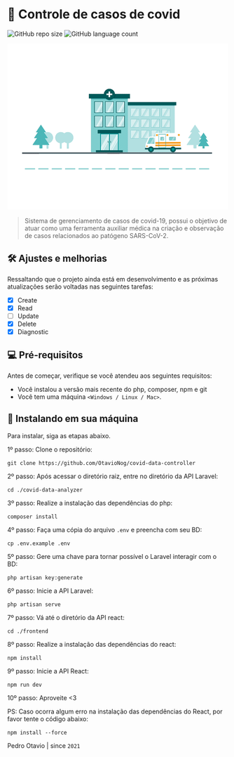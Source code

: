 # 📌 Controle de casos de covid

![GitHub repo size](https://img.shields.io/github/repo-size/OtavioNog/covid-data-controller?style=for-the-badge)
![GitHub language count](https://img.shields.io/github/languages/count/OtavioNog/covid-data-controller?style=for-the-badge)

<img src="frontend/public/Hospital.gif" alt="gif">

> Sistema de gerenciamento de casos de covid-19, possui o objetivo de atuar como uma ferramenta auxiliar médica na criação e observação de casos relacionados ao patógeno SARS-CoV-2.

## 🛠️ Ajustes e melhorias

Ressaltando que o projeto ainda está em desenvolvimento e as próximas atualizações serão voltadas nas seguintes tarefas:

- [x] Create
- [x] Read
- [ ] Update
- [x] Delete
- [x] Diagnostic

## 💻 Pré-requisitos

Antes de começar, verifique se você atendeu aos seguintes requisitos:

* Você instalou a versão mais recente do php, composer, npm e git
* Você tem uma máquina `<Windows / Linux / Mac>`.

## 🚀 Instalando em sua máquina

Para instalar, siga as etapas abaixo.

1º passo: Clone o repositório:
```
git clone https://github.com/OtavioNog/covid-data-controller
```

2º passo: Após acessar o diretório raiz, entre no diretório da API Laravel:
```
cd ./covid-data-analyzer
```

3º passo: Realize a instalação das dependências do php:
```
composer install
```

4º passo: Faça uma cópia do arquivo `.env` e preencha com seu BD:
```
cp .env.example .env
```

5º passo: Gere uma chave para tornar possível o Laravel interagir com o BD:
```
php artisan key:generate
```

6º passo: Inicie a API Laravel:
```
php artisan serve
```

7º passo: Vá até o diretório da API react:
```
cd ./frontend
```

8º passo: Realize a instalação das dependências do react:
```
npm install
```

9º passo: Inicie a API React:
```
npm run dev
```

10º passo: Aproveite <3

PS: Caso ocorra algum erro na instalação das dependências do React, por favor tente o código abaixo:
```
npm install --force
```

Pedro Otavio | since `2021`
